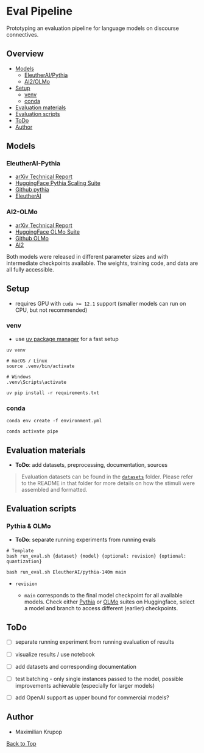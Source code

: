 # Eval Pipeline

Prototyping an evaluation pipeline for language models on discourse connectives.

## Overview

- [Models](#models)
  - [EleutherAI/Pythia](#eleutherai-pythia)
  - [AI2/OLMo](#ai2-olmo)
- [Setup](#setup)
  - [venv](#venv)
  - [conda](#conda)
- [Evaluation materials](#evaluation-materials)
- [Evaluation scripts](#evaluation-scripts)
- [ToDo](#todo)
- [Author](#author)

## Models

### EleutherAI-Pythia

- [arXiv Technical Report](https://arxiv.org/abs/2304.01373)
- [HuggingFace Pythia Scaling Suite](https://huggingface.co/collections/EleutherAI/pythia-scaling-suite-64fb5dfa8c21ebb3db7ad2e1)
- [Github pythia](https://github.com/EleutherAI/pythia)
- [EleutherAI](https://www.eleuther.ai/)

### AI2-OLMo

- [arXiv Technical Report](https://arxiv.org/abs/2402.00838)
- [HuggingFace OLMo Suite](https://huggingface.co/collections/allenai/olmo-suite-65aeaae8fe5b6b2122b46778)
- [Github OLMo](https://github.com/allenai/OLMo)
- [AI2](https://allenai.org/)

Both models were released in different parameter sizes and with intermediate checkpoints available. The weights, training code, and data are all fully accessible.

## Setup

- requires GPU with `cuda >= 12.1` support (smaller models can run on CPU, but not recommended)

### venv

- use [uv package manager](https://github.com/astral-sh/uv) for a fast setup

```shell
uv venv
```

```shell
# macOS / Linux
source .venv/bin/activate
```

```shell
# Windows
.venv\Scripts\activate
```

```shell
uv pip install -r requirements.txt
```

### conda

```shell
conda env create -f environment.yml
```

```shell
conda activate pipe
```

## Evaluation materials

- **ToDo**: add datasets, preprocessing, documentation, sources

>Evaluation datasets can be found in the [`datasets`](datasets) folder.
>Please refer to the README in that folder for more details on how the stimuli were assembled and formatted.

## Evaluation scripts

### Pythia & OLMo

- **ToDo**: separate running experiments from running evals

```shell
# Template
bash run_eval.sh {dataset} {model} {optional: revision} {optional: quantization}
```

```shell
bash run_eval.sh EleutherAI/pythia-140m main
```

- `revision`

  - `main` corresponds to the final model checkpoint for all available models. Check either [Pythia](https://huggingface.co/collections/EleutherAI/pythia-scaling-suite-64fb5dfa8c21ebb3db7ad2e1) or [OLMo](https://huggingface.co/collections/allenai/olmo-suite-65aeaae8fe5b6b2122b46778) suites on Huggingface, select a model and branch to access different (earlier) checkpoints.

## ToDo

- [ ] separate running experiment from running evaluation of results

- [ ] visualize results / use notebook

- [ ] add datasets and corresponding documentation

- [ ] test batching - only single instances passed to the model, possible improvements achievable (especially for larger models)

- [ ] add OpenAI support as upper bound for commercial models?

## Author

- Maximilian Krupop

[Back to Top](#eval-pipeline)
